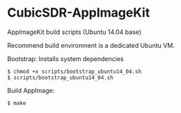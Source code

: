 # CubicSDR-AppImageKit
AppImageKit build scripts (Ubuntu 14.04 base)

Recommend build environment is a dedicated Ubuntu VM.

Bootstrap:  Installs system dependencies
```
$ chmod +x scripts/bootstrap_ubuntu14_04.sh
$ scripts/bootstrap_ubuntu14_04.sh
```

Build AppImage:
```
$ make
```

